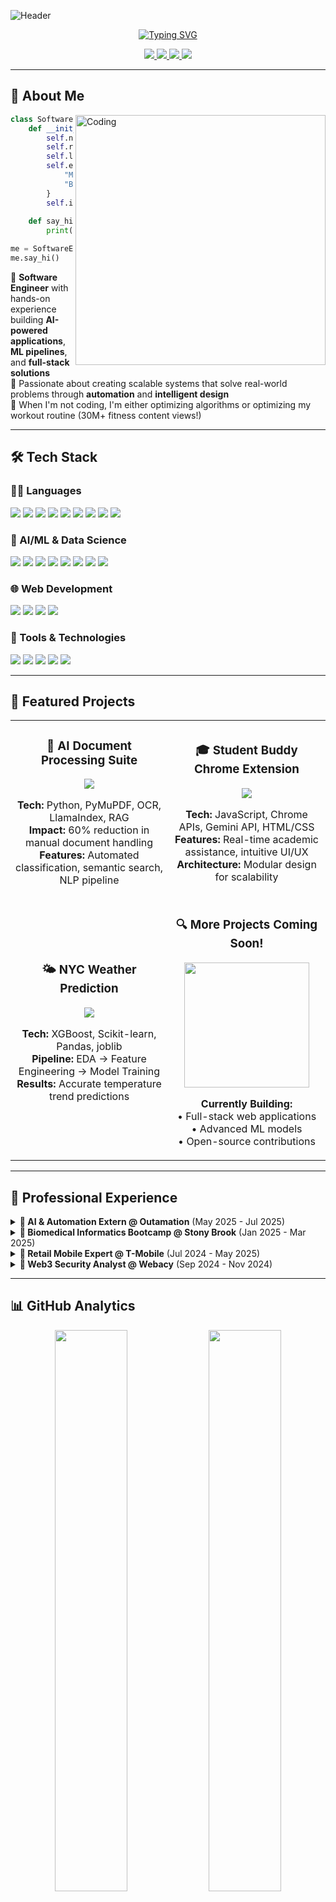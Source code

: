<!-- Animated Wave Header -->
![Header](https://capsule-render.vercel.app/api?type=waving&color=0:EEFF00,100:a82da8&height=280&section=header&text=Shams%20Rupak&fontSize=90&fontAlign=center&fontAlignY=35&desc=Software%20Engineer%20%7C%20AI/ML%20Engineer%20%7C%20Full-Stack%20Developer&descAlign=center&descAlignY=51&descSize=25&animation=twinkling)

<!-- Typing Animation -->
<p align="center">
  <a href="https://git.io/typing-svg">
    <img src="https://readme-typing-svg.demolab.com?font=Fira+Code&size=22&pause=1000&color=6AD3F5&center=true&vCenter=true&width=600&lines=Building+AI-Powered+Solutions+%F0%9F%A4%96;Full-Stack+Software+Engineer+%F0%9F%92%BB;Machine+Learning+Enthusiast+%F0%9F%A7%A0;Open+to+2025+Opportunities+%F0%9F%9A%80" alt="Typing SVG" />
  </a>
</p>

<!-- Social Links & Resume -->
<p align="center">
  <a href="https://www.linkedin.com/in/shams-rupak-262906272/">
    <img src="https://img.shields.io/badge/LinkedIn-0077B5?style=for-the-badge&logo=linkedin&logoColor=white" />
  </a>
  <a href="mailto:shamsrupak@gmail.com">
    <img src="https://img.shields.io/badge/Email-D14836?style=for-the-badge&logo=gmail&logoColor=white" />
  </a>
  <a href="https://github.com/ShamsRupak/ShamsRupak/raw/main/Shams%20Rupak_Software%20Engineer%20Intern.pdf">
    <img src="https://img.shields.io/badge/Resume-4285F4?style=for-the-badge&logo=google-drive&logoColor=white" />
  </a>
  <img src="https://komarev.com/ghpvc/?username=ShamsRupak&style=for-the-badge&color=blueviolet" />
</p>

---

## 🧬 About Me

<img align="right" alt="Coding" width="400" src="https://user-images.githubusercontent.com/74038190/229223263-cf2e4b07-2615-4f87-9c38-e37600f8381a.gif">

```python
class SoftwareEngineer:
    def __init__(self):
        self.name = "Shams Rupak"
        self.role = "Software Engineer Intern"
        self.location = "New York 📍"
        self.education = {
            "MS": "Engineering AI @ Stony Brook",
            "BS": "Applied Math & Statistics"
        }
        self.interests = ["AI/ML", "Full-Stack", "Quant Trading", "Fitness"]
        
    def say_hi(self):
        print("Thanks for dropping by! Let's build something amazing together 🚀")

me = SoftwareEngineer()
me.say_hi()
```

🎯 **Software Engineer** with hands-on experience building **AI-powered applications**, **ML pipelines**, and **full-stack solutions**  
🔧 Passionate about creating scalable systems that solve real-world problems through **automation** and **intelligent design**  
💪 When I'm not coding, I'm either optimizing algorithms or optimizing my workout routine (30M+ fitness content views!)

---

## 🛠️ Tech Stack

### 👨‍💻 Languages
<p align="left">
  <img src="https://img.shields.io/badge/Python-3776AB?style=for-the-badge&logo=python&logoColor=white" />
  <img src="https://img.shields.io/badge/JavaScript-F7DF1E?style=for-the-badge&logo=javascript&logoColor=black" />
  <img src="https://img.shields.io/badge/Java-ED8B00?style=for-the-badge&logo=openjdk&logoColor=white" />
  <img src="https://img.shields.io/badge/SQL-4479A1?style=for-the-badge&logo=mysql&logoColor=white" />
  <img src="https://img.shields.io/badge/R-276DC3?style=for-the-badge&logo=r&logoColor=white" />
  <img src="https://img.shields.io/badge/MATLAB-0076A8?style=for-the-badge&logo=mathworks&logoColor=white" />
  <img src="https://img.shields.io/badge/C-00599C?style=for-the-badge&logo=c&logoColor=white" />
  <img src="https://img.shields.io/badge/HTML5-E34C26?style=for-the-badge&logo=html5&logoColor=white" />
  <img src="https://img.shields.io/badge/CSS3-1572B6?style=for-the-badge&logo=css3&logoColor=white" />
</p>

### 🤖 AI/ML & Data Science
<p align="left">
  <img src="https://img.shields.io/badge/PyTorch-EE4C2C?style=for-the-badge&logo=pytorch&logoColor=white" />
  <img src="https://img.shields.io/badge/scikit--learn-F7931E?style=for-the-badge&logo=scikit-learn&logoColor=white" />
  <img src="https://img.shields.io/badge/XGBoost-FF6600?style=for-the-badge&logo=xgboost&logoColor=white" />
  <img src="https://img.shields.io/badge/Pandas-150458?style=for-the-badge&logo=pandas&logoColor=white" />
  <img src="https://img.shields.io/badge/NumPy-013243?style=for-the-badge&logo=numpy&logoColor=white" />
  <img src="https://img.shields.io/badge/LlamaIndex-8A2BE2?style=for-the-badge&logo=llama&logoColor=white" />
  <img src="https://img.shields.io/badge/Jupyter-F37626?style=for-the-badge&logo=jupyter&logoColor=white" />
  <img src="https://img.shields.io/badge/Matplotlib-11557c?style=for-the-badge&logo=python&logoColor=white" />
</p>

### 🌐 Web Development
<p align="left">
  <img src="https://img.shields.io/badge/React-20232A?style=for-the-badge&logo=react&logoColor=61DAFB" />
  <img src="https://img.shields.io/badge/Chrome%20Extensions-4285F4?style=for-the-badge&logo=google-chrome&logoColor=white" />
  <img src="https://img.shields.io/badge/REST%20APIs-FF6C37?style=for-the-badge&logo=postman&logoColor=white" />
  <img src="https://img.shields.io/badge/Git-F05032?style=for-the-badge&logo=git&logoColor=white" />
</p>

### 🔧 Tools & Technologies
<p align="left">
  <img src="https://img.shields.io/badge/VS%20Code-007ACC?style=for-the-badge&logo=visual-studio-code&logoColor=white" />
  <img src="https://img.shields.io/badge/OCR-4285F4?style=for-the-badge&logo=google&logoColor=white" />
  <img src="https://img.shields.io/badge/RAG-FF6B6B?style=for-the-badge&logo=elasticsearch&logoColor=white" />
  <img src="https://img.shields.io/badge/NLP-7950F2?style=for-the-badge&logo=spacy&logoColor=white" />
  <img src="https://img.shields.io/badge/Tesseract-5C5C5C?style=for-the-badge&logo=octoprint&logoColor=white" />
</p>

---

## 🚀 Featured Projects

<table>
  <tr>
    <td width="50%">
      <h3 align="center">🤖 AI Document Processing Suite</h3>
      <div align="center">
        <a href="https://github.com/ShamsRupak/ai-doc-processing-suite">
          <img src="https://github-readme-stats.vercel.app/api/pin/?username=ShamsRupak&repo=ai-doc-processing-suite&theme=tokyonight" />
        </a>
        <p>
          <strong>Tech:</strong> Python, PyMuPDF, OCR, LlamaIndex, RAG<br>
          <strong>Impact:</strong> 60% reduction in manual document handling<br>
          <strong>Features:</strong> Automated classification, semantic search, NLP pipeline
        </p>
      </div>
    </td>
    <td width="50%">
      <h3 align="center">🎓 Student Buddy Chrome Extension</h3>
      <div align="center">
        <a href="https://github.com/ShamsRupak/student-buddy-extension">
          <img src="https://github-readme-stats.vercel.app/api/pin/?username=ShamsRupak&repo=student-buddy-extension&theme=tokyonight" />
        </a>
        <p>
          <strong>Tech:</strong> JavaScript, Chrome APIs, Gemini API, HTML/CSS<br>
          <strong>Features:</strong> Real-time academic assistance, intuitive UI/UX<br>
          <strong>Architecture:</strong> Modular design for scalability
        </p>
      </div>
    </td>
  </tr>
  <tr>
    <td width="50%">
      <h3 align="center">🌤️ NYC Weather Prediction</h3>
      <div align="center">
        <a href="https://github.com/ShamsRupak/nyc-weather-prediction">
          <img src="https://github-readme-stats.vercel.app/api/pin/?username=ShamsRupak&repo=nyc-weather-prediction&theme=tokyonight" />
        </a>
        <p>
          <strong>Tech:</strong> XGBoost, Scikit-learn, Pandas, joblib<br>
          <strong>Pipeline:</strong> EDA → Feature Engineering → Model Training<br>
          <strong>Results:</strong> Accurate temperature trend predictions
        </p>
      </div>
    </td>
    <td width="50%">
      <h3 align="center">🔍 More Projects Coming Soon!</h3>
      <div align="center">
        <img src="https://user-images.githubusercontent.com/74038190/212284100-561aa473-3905-4a80-b561-0d28506553ee.gif" width="200">
        <p>
          <strong>Currently Building:</strong><br>
          • Full-stack web applications<br>
          • Advanced ML models<br>
          • Open-source contributions
        </p>
      </div>
    </td>
  </tr>
</table>

---

## 💼 Professional Experience

<details>
<summary><b>🤖 AI & Automation Extern @ Outamation</b> (May 2025 - Jul 2025)</summary>

- 🔧 Engineered **AI-powered document processing workflows** using Python, NLP, PyMuPDF, and OCR
- 📊 Reduced manual document handling by **60%** through intelligent automation
- 🚀 Built **RAG-powered retrieval system** with LlamaIndex for unstructured mortgage data
- 📈 Benchmarked open-source LLMs focusing on speed, accuracy, and context window optimization
</details>

<details>
<summary><b>🏥 Biomedical Informatics Bootcamp @ Stony Brook</b> (Jan 2025 - Mar 2025)</summary>

- 🧬 Applied **machine learning** on biomedical datasets using Python
- 📊 Created data visualizations to derive actionable healthcare insights
- 🤝 Collaborated with interdisciplinary teams on real-world challenges
</details>

<details>
<summary><b>📱 Retail Mobile Expert @ T-Mobile</b> (Jul 2024 - May 2025)</summary>

- 🎯 Exceeded **100% of monthly metrics** using AI tools (ChatGPT, Apple Intelligence)
- 🚀 Led tech adoption initiatives across the team
- 💡 Streamlined sales workflows through intelligent automation
</details>

<details>
<summary><b>🔐 Web3 Security Analyst @ Webacy</b> (Sep 2024 - Nov 2024)</summary>

- 🔍 Applied **unsupervised ML** for smart contract vulnerability detection
- 📊 Achieved **95%+ accuracy** in blockchain risk categorization
- 🛡️ Enhanced data integrity through rigorous validation processes
</details>

---

## 📊 GitHub Analytics

<p align="center">
  <img src="https://github-readme-stats-sigma-five.vercel.app/api?username=ShamsRupak&show_icons=true&theme=tokyonight&include_all_commits=true&count_private=true&hide_border=true" width="48%" />
  <img src="https://github-readme-streak-stats.herokuapp.com/?user=ShamsRupak&theme=tokyonight&hide_border=true" width="48%" />
</p>

<p align="center">
  <img src="https://github-readme-stats.vercel.app/api/top-langs/?username=ShamsRupak&layout=compact&theme=tokyonight&hide_border=true&langs_count=8" width="50%" />
</p>

<!-- Activity Graph -->
<p align="center">
  <img src="https://github-readme-activity-graph.vercel.app/graph?username=ShamsRupak&theme=tokyo-night&hide_border=true&area=true" width="100%" />
</p>

---

## 🏆 Achievements & Certifications

<p align="center">
  <img src="https://img.shields.io/badge/30M%2B-Fitness%20Content%20Views-FF6B6B?style=for-the-badge&logo=youtube&logoColor=white" />
  <img src="https://img.shields.io/badge/100%25-Sales%20Target%20Achievement-4CAF50?style=for-the-badge&logo=target&logoColor=white" />
  <img src="https://img.shields.io/badge/60%25-Document%20Processing%20Optimization-2196F3?style=for-the-badge&logo=apache&logoColor=white" />
</p>

---

## 🌟 What I'm Currently Learning

<table>
  <tr>
    <td align="center" width="33%">
      <img src="https://user-images.githubusercontent.com/74038190/212257454-16e3712e-945a-4ca2-b238-408ad0bf87e6.gif" width="100">
      <br><strong>Advanced ML/DL</strong><br>
      Transformers, LLMs, Computer Vision
    </td>
    <td align="center" width="33%">
      <img src="https://user-images.githubusercontent.com/74038190/212257460-738ff738-247f-4445-a718-cdd0ca76e2db.gif" width="100">
      <br><strong>Cloud & DevOps</strong><br>
      AWS, Docker, Kubernetes
    </td>
    <td align="center" width="33%">
      <img src="https://user-images.githubusercontent.com/74038190/212257465-7ce8d493-cac5-494e-982a-5a9deb852c4b.gif" width="100">
      <br><strong>System Design</strong><br>
      Scalable Architectures, Microservices
    </td>
  </tr>
</table>

---

## 📫 Let's Connect!

<p align="center">
  <img src="https://user-images.githubusercontent.com/74038190/235294012-0a55e343-37ad-4b0f-924f-c8431d9d2483.gif" width="100">
</p>

<p align="center">
  <i>I'm always excited to collaborate on interesting projects and discuss new opportunities!</i>
</p>

<p align="center">
  <a href="https://www.linkedin.com/in/shams-rupak-262906272/">
    <img src="https://img.shields.io/badge/LinkedIn-Let's%20Connect-blue?style=for-the-badge&logo=linkedin" />
  </a>
  <a href="mailto:shamsrupak@gmail.com">
    <img src="https://img.shields.io/badge/Email-Say%20Hello-red?style=for-the-badge&logo=gmail" />
  </a>
  <a href="https://github.com/ShamsRupak">
    <img src="https://img.shields.io/badge/GitHub-Follow%20Me-black?style=for-the-badge&logo=github" />
  </a>
</p>

---

<p align="center">
  <img src="https://capsule-render.vercel.app/api?type=waving&color=gradient&height=100&section=footer&animation=twinkling" />
</p>

<p align="center">
  <i>⭐️ From <a href="https://github.com/ShamsRupak">ShamsRupak</a> | Building the future, one commit at a time 🚀</i>
</p>
